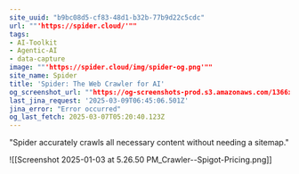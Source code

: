 ```yaml
---
site_uuid: "b9bc08d5-cf83-48d1-b32b-77b9d22c5cdc"
url: ""'https://spider.cloud/'""
tags:
- AI-Toolkit
- Agentic-AI
- data-capture
image: ""'https://spider.cloud/img/spider-og.png'""
site_name: Spider
title: 'Spider: The Web Crawler for AI'
og_screenshot_url: ""https://og-screenshots-prod.s3.amazonaws.com/1366x768/80/false/be57bd56b91fbfa06989e638a4fa532dabee04f351d10636501dcb4cfac7588f.jpeg""
last_jina_request: '2025-03-09T06:45:06.501Z'
jina_error: "Error occurred"
og_last_fetch: 2025-03-07T05:20:40.123Z
---
```

"Spider accurately crawls all necessary content without needing a sitemap." 

![[Screenshot 2025-01-03 at 5.26.50 PM_Crawler--Spigot-Pricing.png]]
